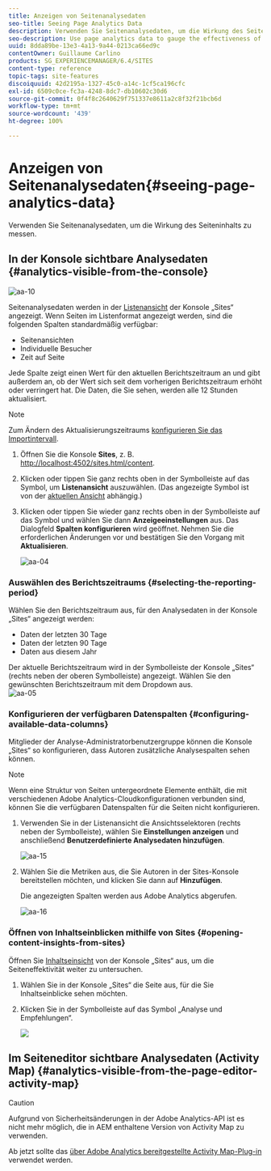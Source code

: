 ```yaml
---
title: Anzeigen von Seitenanalysedaten
seo-title: Seeing Page Analytics Data
description: Verwenden Sie Seitenanalysedaten, um die Wirkung des Seiteninhalts zu messen.
seo-description: Use page analytics data to gauge the effectiveness of their page content
uuid: 8dda89be-13e3-4a13-9a44-0213ca66ed9c
contentOwner: Guillaume Carlino
products: SG_EXPERIENCEMANAGER/6.4/SITES
content-type: reference
topic-tags: site-features
discoiquuid: 42d2195a-1327-45c0-a14c-1cf5ca196cfc
exl-id: 6509c0ce-fc3a-4248-8dc7-db10602c30d6
source-git-commit: 0f4f8c2640629f751337e8611a2c8f32f21bcb6d
workflow-type: tm+mt
source-wordcount: '439'
ht-degree: 100%

---
```


# Anzeigen von Seitenanalysedaten{#seeing-page-analytics-data}

Verwenden Sie Seitenanalysedaten, um die Wirkung des Seiteninhalts zu messen.

## In der Konsole sichtbare Analysedaten {#analytics-visible-from-the-console}

![aa-10](assets/aa-10.png)

Seitenanalysedaten werden in der [Listenansicht](/help/sites-authoring/basic-handling.md#list-view) der Konsole „Sites“ angezeigt. Wenn Seiten im Listenformat angezeigt werden, sind die folgenden Spalten standardmäßig verfügbar:

* Seitenansichten
* Individuelle Besucher
* Zeit auf Seite

Jede Spalte zeigt einen Wert für den aktuellen Berichtszeitraum an und gibt außerdem an, ob der Wert sich seit dem vorherigen Berichtszeitraum erhöht oder verringert hat. Die Daten, die Sie sehen, werden alle 12 Stunden aktualisiert.

>[!NOTE]
>
>Zum Ändern des Aktualisierungszeitraums [konfigurieren Sie das Importintervall](/help/sites-administering/adobeanalytics-connect.md#configuring-the-import-interval).

1. Öffnen Sie die Konsole **Sites**, z. B. [ http://localhost:4502/sites.html/content](http://localhost:4502/sites.html/content).
1. Klicken oder tippen Sie ganz rechts oben in der Symbolleiste auf das Symbol, um **Listenansicht** auszuwählen. (Das angezeigte Symbol ist von der [aktuellen Ansicht](/help/sites-authoring/basic-handling.md#viewing-and-selecting-resources) abhängig.)

1. Klicken oder tippen Sie wieder ganz rechts oben in der Symbolleiste auf das Symbol und wählen Sie dann **Anzeigeeinstellungen** aus. Das Dialogfeld **Spalten konfigurieren** wird geöffnet. Nehmen Sie die erforderlichen Änderungen vor und bestätigen Sie den Vorgang mit **Aktualisieren**.

   ![aa-04](assets/aa-04.png)

### Auswählen des Berichtszeitraums {#selecting-the-reporting-period}

Wählen Sie den Berichtszeitraum aus, für den Analysedaten in der Konsole „Sites“ angezeigt werden:

* Daten der letzten 30   Tage
* Daten der letzten 90 Tage
* Daten aus diesem Jahr

Der aktuelle Berichtszeitraum wird in der Symbolleiste der Konsole „Sites“ (rechts neben der oberen Symbolleiste) angezeigt. Wählen Sie den gewünschten Berichtszeitraum mit dem Dropdown aus.\
![aa-05](assets/aa-05.png)

### Konfigurieren der verfügbaren Datenspalten {#configuring-available-data-columns}

Mitglieder der Analyse-Administratorbenutzergruppe können die Konsole „Sites“ so konfigurieren, dass Autoren zusätzliche Analysespalten sehen können.

>[!NOTE]
>
>Wenn eine Struktur von Seiten untergeordnete Elemente enthält, die mit verschiedenen Adobe Analytics-Cloudkonfigurationen verbunden sind, können Sie die verfügbaren Datenspalten für die Seiten nicht konfigurieren.

1. Verwenden Sie in der Listenansicht die Ansichtsselektoren (rechts neben der Symbolleiste), wählen Sie **Einstellungen anzeigen** und anschließend **Benutzerdefinierte Analysedaten hinzufügen**.

   ![aa-15](assets/aa-15.png)

1. Wählen Sie die Metriken aus, die Sie Autoren in der Sites-Konsole bereitstellen möchten, und klicken Sie dann auf **Hinzufügen**.

   Die angezeigten Spalten werden aus Adobe Analytics abgerufen.

   ![aa-16](assets/aa-16.png)

### Öffnen von Inhaltseinblicken mithilfe von Sites {#opening-content-insights-from-sites}

Öffnen Sie [Inhaltseinsicht](/help/sites-authoring/content-insights.md) von der Konsole „Sites“ aus, um die Seiteneffektivität weiter zu untersuchen.

1. Wählen Sie in der Konsole „Sites“ die Seite aus, für die Sie Inhaltseinblicke sehen möchten.
1. Klicken Sie in der Symbolleiste auf das Symbol „Analyse und Empfehlungen“.

   ![](do-not-localize/chlimage_1-16.png)

## Im Seiteneditor sichtbare Analysedaten (Activity Map) {#analytics-visible-from-the-page-editor-activity-map}

>[!CAUTION]
>
>Aufgrund von Sicherheitsänderungen in der Adobe Analytics-API ist es nicht mehr möglich, die in AEM enthaltene Version von Activity Map zu verwenden.
>
>Ab jetzt sollte das [über Adobe Analytics bereitgestellte Activity Map-Plug-in](https://experienceleague.adobe.com/docs/analytics/analyze/activity-map/getting-started/get-started-users/activitymap-install.html?lang=de) verwendet werden.
